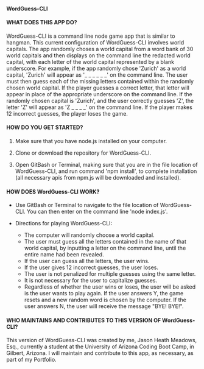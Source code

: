 #### WordGuess-CLI

#### __WHAT DOES THIS APP DO?__

WordGuess-CLI is a command line node game app that is similar to hangman. This current configuration of WordGuess-CLI involves world capitals. The app randomly choses a world capital from a word bank of 30 world capitals and then displays on the command line the redacted world capital, with each letter of the world capital represented by a blank underscore. For example, if the app randomly chose 'Zurich' as a world capital, 'Zurich' will appear as '_ _ _ _ _ _' on the command line. The user must then guess each of the missing letters contained within the randomly chosen world capital. If the player guesses a correct letter, that letter will appear in place of the appropriate underscore on the command line. If the randomly chosen capital is 'Zurich', and the user correctly guesses 'Z',  the letter 'Z' will appear as 'Z _ _ _ _' on the command line. If the player makes 12 incorrect guesses, the player loses the game. 

#### __HOW DO YOU GET STARTED?__

1. Make sure that you have node.js installed on your computer.

2. Clone or download the repository for WordGuess-CLI.

3. Open GitBash or Terminal, making sure that you are in the file location of WordGuess-CLI, and run command 'npm install', to complete installation (all necessary apis from npm.js will be downloaded and installed). 

#### __HOW DOES WordGuess-CLI WORK?__

* Use GitBash or Terminal to navigate to the file location of WordGuess-CLI. You can then enter on the command line 'node index.js'. 

* Directions for playing WordGuess-CLI:

  - The computer will randomly choose a world capital.
  - The user must guess all the letters contained in the name of that world capital, by inputting a letter on the command line, until the entire name had been revealed.
  - If the user can guess all the letters, the user wins.
  - If the user gives 12 incorrect guesses, the user loses.
  - The user is not penalized for multiple guesses using the same letter.
  - It is not necessary for the user to capitalize guesses.

  * Regardless of whether the user wins or loses, the user will be asked is the user wants to play again. If the user answers Y, the game resets and a new random word is chosen by the computer. If the user answers N, the user will receive the message "BYE! BYE!".

#### __WHO MAINTAINS AND CONTRIBUTES TO THIS VERSION OF WordGuess-CLI?__

This version of WordGuess-CLI was created by me, Jason Heath Meadows, Esq., currently a student at the University of Arizona Coding Boot Camp, in Gilbert, Arizona. I will maintain and contribute to this app, as necessary, as part of my Portfolio.